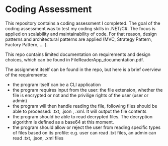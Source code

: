 # Coding Assessment

This repository contains a coding assessment I completed. The goal of the coding assessment was to test my coding skills in .NET/C#. The focus is applied
on scalability and maintainability of code. For that reason, design patterns and architectural patterns are applied (MVC, Strategy Pattern, Factory Pattern, ... ).

This repo contains limited documentation on requirements and design choices, which can be found in FileReaderApp_documentation.pdf. 

The assignment itself can be found in the repo, but here is a brief overview of the requirements:

* the program itself can be a CLI application
* the program requires input from the user: the file extension, whether the file is encrypted or not and the privilige rights of the user (user or admin)
* the program will then handle reading the file, following files should be able to processed: .txt, .json , .xml. It will output the file contents
* the program should be able to read decrypted files. The decryption algorithm is defined as a base64 at this moment.
* the program should allow or reject the user from reading specific types of files based on its profile: e.g. user can read .txt files, an admin can read .txt, .json, .xml files
